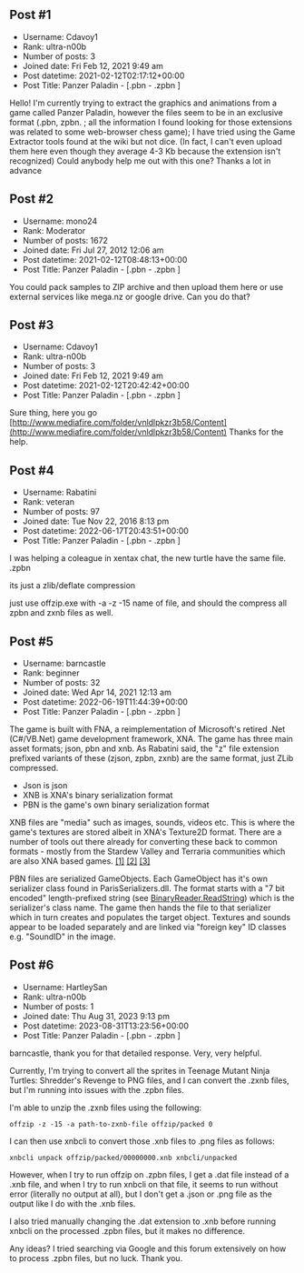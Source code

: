 ## Post #1
- Username: Cdavoy1
- Rank: ultra-n00b
- Number of posts: 3
- Joined date: Fri Feb 12, 2021 9:49 am
- Post datetime: 2021-02-12T02:17:12+00:00
- Post Title: Panzer Paladin - [.pbn - .zpbn ]

Hello! I'm currently trying to extract the graphics and animations from a game called Panzer Paladin, however the files seem to be in an exclusive format (.pbn, zpbn. ; all the information I found looking for those extensions was related to some web-browser chess game); I have tried using the Game Extractor tools found at the wiki but not dice. (In fact, I can't even upload them here even though they average 4-3 Kb because the extension isn't recognized)
Could anybody help me out with this one?
Thanks a lot in advance
## Post #2
- Username: mono24
- Rank: Moderator
- Number of posts: 1672
- Joined date: Fri Jul 27, 2012 12:06 am
- Post datetime: 2021-02-12T08:48:13+00:00
- Post Title: Panzer Paladin - [.pbn - .zpbn ]

You could pack samples to ZIP archive and then upload them here or use external services like mega.nz or google drive. 
Can you do that?
## Post #3
- Username: Cdavoy1
- Rank: ultra-n00b
- Number of posts: 3
- Joined date: Fri Feb 12, 2021 9:49 am
- Post datetime: 2021-02-12T20:42:42+00:00
- Post Title: Panzer Paladin - [.pbn - .zpbn ]

Sure thing, here you go
[http://www.mediafire.com/folder/vnldlpkzr3b58/Content](http://www.mediafire.com/folder/vnldlpkzr3b58/Content)
Thanks for the help.
## Post #4
- Username: Rabatini
- Rank: veteran
- Number of posts: 97
- Joined date: Tue Nov 22, 2016 8:13 pm
- Post datetime: 2022-06-17T20:43:51+00:00
- Post Title: Panzer Paladin - [.pbn - .zpbn ]

I was helping a coleague in xentax chat, the new turtle have the same file.
.zpbn

its just a zlib/deflate compression

just use offzip.exe with -a -z -15 name of file, and should the compress all zpbn and zxnb files as well.
## Post #5
- Username: barncastle
- Rank: beginner
- Number of posts: 32
- Joined date: Wed Apr 14, 2021 12:13 am
- Post datetime: 2022-06-19T11:44:39+00:00
- Post Title: Panzer Paladin - [.pbn - .zpbn ]

The game is built with FNA, a reimplementation of Microsoft's retired .Net (C#/VB.Net) game development framework, XNA. The game has three main asset formats; json, pbn and xnb. As Rabatini said, the "z" file extension prefixed variants of these (zjson, zpbn, zxnb) are the same format, just ZLib compressed.

- Json is json
- XNB is XNA's binary serialization format
- PBN is the game's own binary serialization format

XNB files are "media" such as images, sounds, videos etc. This is where the game's textures are stored albeit in XNA's Texture2D format. There are a number of tools out there already for converting these back to common formats - mostly from the Stardew Valley and Terraria communities which are also XNA based games. [[1]](https://github.com/LeonBlade/xnbcli) [[2]](https://www.zenhax.com/viewtopic.php?t=13383) [[3]](https://stardewvalleywiki.com/Modding:Editing_XNB_files)

PBN files are serialized GameObjects. Each GameObject has it's own serializer class found in ParisSerializers.dll. The format starts with a "7 bit encoded" length-prefixed string (see [BinaryReader.ReadString](https://docs.microsoft.com/en-us/dotnet/api/system.io.binaryreader.readstring?view=net-6.0)) which is the serializer's class name. The game then hands the file to that serializer which in turn creates and populates the target object. Textures and sounds appear to be loaded separately and are linked via "foreign key" ID classes e.g. "SoundID" in the image.

[](https://ibb.co/hCrHtBc)
## Post #6
- Username: HartleySan
- Rank: ultra-n00b
- Number of posts: 1
- Joined date: Thu Aug 31, 2023 9:13 pm
- Post datetime: 2023-08-31T13:23:56+00:00
- Post Title: Panzer Paladin - [.pbn - .zpbn ]

barncastle, thank you for that detailed response. Very, very helpful.

Currently, I'm trying to convert all the sprites in Teenage Mutant Ninja Turtles: Shredder's Revenge to PNG files, and I can convert the .zxnb files, but I'm running into issues with the .zpbn files.

I'm able to unzip the .zxnb files using the following:

```
offzip -z -15 -a path-to-zxnb-file offzip/packed 0
```


I can then use xnbcli to convert those .xnb files to .png files as follows:

```
xnbcli unpack offzip/packed/00000000.xnb xnbcli/unpacked
```


However, when I try to run offzip on .zpbn files, I get a .dat file instead of a .xnb file, and when I try to run xnbcli on that file, it seems to run without error (literally no output at all), but I don't get a .json or .png file as the output like I do with the .xnb files.

I also tried manually changing the .dat extension to .xnb before running xnbcli on the processed .zpbn files, but it makes no difference.

Any ideas? I tried searching via Google and this forum extensively on how to process .zpbn files, but no luck.
Thank you.
